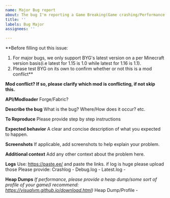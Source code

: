 ```yaml
---
name: Major Bug report
about: The bug I'm reporting a Game Breaking(Game crashing/Performance issues) bug.
title: ''
labels: Bug Major
assignees: ''

---
```


**Before filling out this issue: 
1. For major bugs, we only support BYG's latest version on a per Minecraft version basis(i.e latest for 1.15 is 1.0 while latest for 1.16 is 1.1).
2. Please test BYG on its own to confirm whether or not this is a mod conflict**


__**Mod conflict? If so, please clarify which mod is conflicting, if not skip this.**__


__**API/Modloader**__
Forge/Fabric?

__**Describe the bug**__
What is the bug? Where/How does it occur? etc.

__**To Reproduce**__
Please provide step by step instructions

**Expected behavior**
A clear and concise description of what you expected to happen.

**Screenshots**
If applicable, add screenshots to help explain your problem.


**Additional context**
Add any other context about the problem here.

**Logs**
Use: https://paste.ee/ and paste the links. if log is huge please upload those
Please provide:
Crashlog - 
Debug.log - 
Latest.log - 

**Heap Dumps**
*If performance, please provide a heap dump/some sort of profile of your game(I recommend: https://visualvm.github.io/download.html)*
Heap Dump/Profile -
